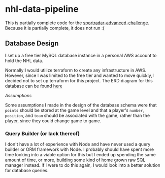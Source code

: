# nhl-data-pipeline

This is partially complete code for the [sportradar-advanced-challenge](https://github.com/sportradarus/sportradar-advanced-challenge/tree/main). Because it is partially complete, it does not run :(

## Database Design

I set up a free tier MySQL database instance in a personal AWS account to hold the NHL data.

Normally I would utilize terraform to create any infrastructure in AWS. However, since I was limited to the free tier and wanted to move quickly, I decided not to set up terraform for this project. The ERD diagram for this database can be found [here](https://lucid.app/lucidchart/8f885212-2855-4e46-b622-e4f3daf8d0dc/edit?viewport_loc=-53%2C-52%2C2385%2C1536%2C.hCJmpJP21mM&invitationId=inv_7f1ef2f4-4e31-4c6f-961c-dbfbe40fae90)

*Assumptions*

Some assumptions I made in the design of the database schema were that `points` should be stored at the game level and that a player's `number`, `position`, and `team` should be associated with the game, rather than the player, since they could change game to game.

### Query Builder (or lack thereof)

I don't have a lot of experience with Node and have never used a query builder or ORM framework with Node. I probably should have spent more time looking into a viable option for this but I ended up spending the same amount of time, or more, building some kind of home grown raw SQL manager instead. If I were to do this again, I would look into a better solution for database queries.

